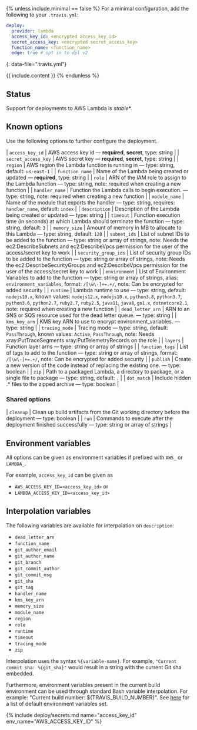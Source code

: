 {% unless include.minimal == false %}
For a minimal configuration, add the following to your `.travis.yml`:

```yaml
deploy:
  provider: lambda
  access_key_id: <encrypted access_key_id>
  secret_access_key: <encrypted secret_access_key>
  function_name: <function_name>
  edge: true # opt in to dpl v2
```
{: data-file=".travis.yml"}



{{ include.content }}
{% endunless %}

## Status

Support for deployments to AWS Lambda is *stable**.
## Known options

Use the following options to further configure the deployment.

| `access_key_id` | AWS access key id &mdash; **required**, **secret**, type: string |
| `secret_access_key` | AWS secret key &mdash; **required**, **secret**, type: string |
| `region` | AWS region the Lambda function is running in &mdash; type: string, default: `us-east-1` |
| `function_name` | Name of the Lambda being created or updated &mdash; **required**, type: string |
| `role` | ARN of the IAM role to assign to the Lambda function &mdash; type: string, note: required when creating a new function |
| `handler_name` | Function the Lambda calls to begin execution. &mdash; type: string, note: required when creating a new function |
| `module_name` | Name of the module that exports the handler &mdash; type: string, requires: `handler_name`, default: `index` |
| `description` | Description of the Lambda being created or updated &mdash; type: string |
| `timeout` | Function execution time (in seconds) at which Lambda should terminate the function &mdash; type: string, default: `3` |
| `memory_size` | Amount of memory in MB to allocate to this Lambda &mdash; type: string, default: `128` |
| `subnet_ids` | List of subnet IDs to be added to the function &mdash; type: string or array of strings, note: Needs the ec2:DescribeSubnets and ec2:DescribeVpcs permission for the user of the access/secret key to work |
| `security_group_ids` | List of security group IDs to be added to the function &mdash; type: string or array of strings, note: Needs the ec2:DescribeSecurityGroups and ec2:DescribeVpcs permission for the user of the access/secret key to work |
| `environment` | List of Environment Variables to add to the function &mdash; type: string or array of strings, alias: `environment_variables`, format: `/[\w\-]+=.+/`, note: Can be encrypted for added security |
| `runtime` | Lambda runtime to use &mdash; type: string, default: `nodejs10.x`, known values: `nodejs12.x`, `nodejs10.x`, `python3.8`, `python3.7`, `python3.6`, `python2.7`, `ruby2.7`, `ruby2.5`, `java11`, `java8`, `go1.x`, `dotnetcore2.1`, note: required when creating a new function |
| `dead_letter_arn` | ARN to an SNS or SQS resource used for the dead letter queue. &mdash; type: string |
| `kms_key_arn` | KMS key ARN to use to encrypt environment_variables. &mdash; type: string |
| `tracing_mode` | Tracing mode &mdash; type: string, default: `PassThrough`, known values: `Active`, `PassThrough`, note: Needs xray:PutTraceSegments xray:PutTelemetryRecords on the role |
| `layers` | Function layer arns &mdash; type: string or array of strings |
| `function_tags` | List of tags to add to the function &mdash; type: string or array of strings, format: `/[\w\-]+=.+/`, note: Can be encrypted for added security |
| `publish` | Create a new version of the code instead of replacing the existing one. &mdash; type: boolean |
| `zip` | Path to a packaged Lambda, a directory to package, or a single file to package &mdash; type: string, default: `.` |
| `dot_match` | Include hidden .* files to the zipped archive &mdash; type: boolean |

### Shared options

| `cleanup` | Clean up build artifacts from the Git working directory before the deployment &mdash; type: boolean |
| `run` | Commands to execute after the deployment finished successfully &mdash; type: string or array of strings |

## Environment variables

All options can be given as environment variables if prefixed with `AWS_` or `LAMBDA_`.

For example, `access_key_id` can be given as 

* `AWS_ACCESS_KEY_ID=<access_key_id>` or 
* `LAMBDA_ACCESS_KEY_ID=<access_key_id>`
## Interpolation variables

The following variables are available for interpolation on `description`:

* `dead_letter_arn`
* `function_name`
* `git_author_email`
* `git_author_name`
* `git_branch`
* `git_commit_author`
* `git_commit_msg`
* `git_sha`
* `git_tag`
* `handler_name`
* `kms_key_arn`
* `memory_size`
* `module_name`
* `region`
* `role`
* `runtime`
* `timeout`
* `tracing_mode`
* `zip`

Interpolation uses the syntax `%{variable-name}`. For example,
`"Current commit sha: %{git_sha}"` would result in a string with the
current Git sha embedded.

Furthermore, environment variables present in the current build
environment can be used through standard Bash variable interpolation.
For example: "Current build number: ${TRAVIS_BUILD_NUMBER}".
See [here](/user/environment-variables/#default-environment-variables)
for a list of default environment variables set.

{% include deploy/secrets.md name="access_key_id" env_name="AWS_ACCESS_KEY_ID" %}